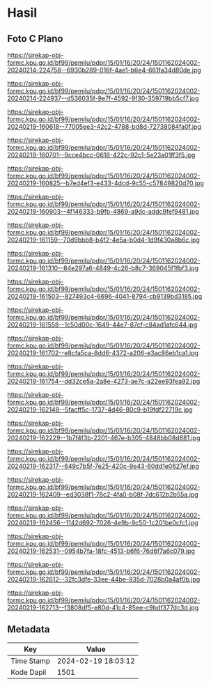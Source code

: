 # Hasil

## Foto C Plano

https://sirekap-obj-formc.kpu.go.id/bf99/pemilu/pdpr/15/01/16/20/24/1501162024002-20240214-224758--6930b289-016f-4ae1-b6e4-661fa34d80de.jpg

https://sirekap-obj-formc.kpu.go.id/bf99/pemilu/pdpr/15/01/16/20/24/1501162024002-20240214-224937--d536035f-9e7f-4592-9f30-359719bb5cf7.jpg

https://sirekap-obj-formc.kpu.go.id/bf99/pemilu/pdpr/15/01/16/20/24/1501162024002-20240219-160618--77005ee3-42c2-4788-bd8d-72738084fa0f.jpg

https://sirekap-obj-formc.kpu.go.id/bf99/pemilu/pdpr/15/01/16/20/24/1501162024002-20240219-160701--9cce4bcc-0618-422c-92c1-5e23a01ff3f5.jpg

https://sirekap-obj-formc.kpu.go.id/bf99/pemilu/pdpr/15/01/16/20/24/1501162024002-20240219-160825--b7ed4ef3-e433-4dcd-9c55-c57849820d70.jpg

https://sirekap-obj-formc.kpu.go.id/bf99/pemilu/pdpr/15/01/16/20/24/1501162024002-20240219-160903--4f146333-b9fb-4869-a9dc-addc9fef9481.jpg

https://sirekap-obj-formc.kpu.go.id/bf99/pemilu/pdpr/15/01/16/20/24/1501162024002-20240219-161159--70d9bbb8-b4f2-4e5a-b0d4-1d9f430a8b6c.jpg

https://sirekap-obj-formc.kpu.go.id/bf99/pemilu/pdpr/15/01/16/20/24/1501162024002-20240219-161310--84e297a6-4849-4c26-b8c7-369045f1fbf3.jpg

https://sirekap-obj-formc.kpu.go.id/bf99/pemilu/pdpr/15/01/16/20/24/1501162024002-20240219-161503--827493c4-6696-4041-8794-cb9139bd3185.jpg

https://sirekap-obj-formc.kpu.go.id/bf99/pemilu/pdpr/15/01/16/20/24/1501162024002-20240219-161558--1c50d00c-1649-44e7-87cf-c84ad1afc644.jpg

https://sirekap-obj-formc.kpu.go.id/bf99/pemilu/pdpr/15/01/16/20/24/1501162024002-20240219-161702--e8cfa5ca-8dd6-4372-a206-e3ac86eb1ca1.jpg

https://sirekap-obj-formc.kpu.go.id/bf99/pemilu/pdpr/15/01/16/20/24/1501162024002-20240219-161754--dd32ce5a-2a8e-4273-ae7c-a22ee93fea92.jpg

https://sirekap-obj-formc.kpu.go.id/bf99/pemilu/pdpr/15/01/16/20/24/1501162024002-20240219-162148--5facff5c-1737-4d46-80c9-b19fdf22719c.jpg

https://sirekap-obj-formc.kpu.go.id/bf99/pemilu/pdpr/15/01/16/20/24/1501162024002-20240219-162229--1b7f4f3b-2201-467e-b305-4848bb08d881.jpg

https://sirekap-obj-formc.kpu.go.id/bf99/pemilu/pdpr/15/01/16/20/24/1501162024002-20240219-162317--649c7b5f-7e25-420c-9e43-60dd1e0627ef.jpg

https://sirekap-obj-formc.kpu.go.id/bf99/pemilu/pdpr/15/01/16/20/24/1501162024002-20240219-162409--ed3038f1-78c2-4fa0-b08f-7dc612b2b55a.jpg

https://sirekap-obj-formc.kpu.go.id/bf99/pemilu/pdpr/15/01/16/20/24/1501162024002-20240219-162456--1142d692-7026-4e9b-9c50-1c201be0cfc1.jpg

https://sirekap-obj-formc.kpu.go.id/bf99/pemilu/pdpr/15/01/16/20/24/1501162024002-20240219-162531--0954b7fa-18fc-4513-b6f6-76d6f7a6c079.jpg

https://sirekap-obj-formc.kpu.go.id/bf99/pemilu/pdpr/15/01/16/20/24/1501162024002-20240219-162612--32fc3dfe-33ee-44be-935d-7028b0a4af0b.jpg

https://sirekap-obj-formc.kpu.go.id/bf99/pemilu/pdpr/15/01/16/20/24/1501162024002-20240219-162713--f3808df5-e80d-41c4-85ee-c9bdf377dc3d.jpg


## Metadata

| Key        | Value               |
| ---------- | ------------------- |
| Time Stamp | 2024-02-19 18:03:12 |
| Kode Dapil | 1501                |



